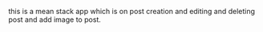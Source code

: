 this is a mean stack app which is on post creation and editing and deleting post and add image to post.
